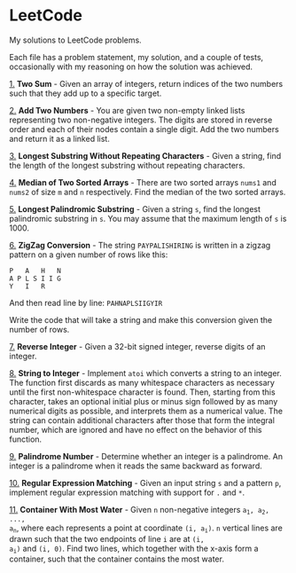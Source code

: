 # LeetCode

My solutions to LeetCode problems.

Each file has a problem statement, my solution, and a couple of tests, occasionally with my reasoning on how the 
solution was achieved.

[1.](https://github.com/dcragusa/LeetCode/blob/master/1.py)
**Two Sum** - 
Given an array of integers, return indices of the two numbers such that they add up to a specific target.

[2.](https://github.com/dcragusa/LeetCode/blob/master/2.py)
**Add Two Numbers** - 
You are given two non-empty linked lists representing two non-negative integers. The digits are stored in reverse 
order and each of their nodes contain a single digit. Add the two numbers and return it as a linked list.

[3.](https://github.com/dcragusa/LeetCode/blob/master/3.py)
**Longest Substring Without Repeating Characters** - 
Given a string, find the length of the longest substring without repeating characters.

[4.](https://github.com/dcragusa/LeetCode/blob/master/4.py)
**Median of Two Sorted Arrays** - 
There are two sorted arrays `nums1` and `nums2` of size `m` and `n` respectively.
Find the median of the two sorted arrays.

[5.](https://github.com/dcragusa/LeetCode/blob/master/5.py)
**Longest Palindromic Substring** - 
Given a string `s`, find the longest palindromic substring in `s`. 
You may assume that the maximum length of `s` is 1000.

[6.](https://github.com/dcragusa/LeetCode/blob/master/6.py)
**ZigZag Conversion** - 
The string `PAYPALISHIRING` is written in a zigzag pattern on a given number of rows like this:

    P   A   H   N
    A P L S I I G
    Y   I   R

And then read line by line: `PAHNAPLSIIGYIR`

Write the code that will take a string and make this conversion given the number of rows.

[7.](https://github.com/dcragusa/LeetCode/blob/master/7.py)
**Reverse Integer** - 
Given a 32-bit signed integer, reverse digits of an integer.

[8.](https://github.com/dcragusa/LeetCode/blob/master/8.py)
**String to Integer** - 
Implement `atoi` which converts a string to an integer. The function first discards as many whitespace characters as 
necessary until the first non-whitespace character is found. Then, starting from this character, takes an optional 
initial plus or minus sign followed by as many numerical digits as possible, and interprets them as a numerical value.
The string can contain additional characters after those that form the integral number, which are ignored and have 
no effect on the behavior of this function.

[9.](https://github.com/dcragusa/LeetCode/blob/master/9.py)
**Palindrome Number** - 
Determine whether an integer is a palindrome. An integer is a palindrome when it reads the same backward as forward.

[10.](https://github.com/dcragusa/LeetCode/blob/master/10.py)
**Regular Expression Matching** - 
Given an input string `s` and a pattern `p`, implement regular expression matching with support for `.` and `*`.

[11.](https://github.com/dcragusa/LeetCode/blob/master/11.py)
**Container With Most Water** - 
Given `n` non-negative integers <code>a<sub>1</sub>, a<sub>2</sub>, ..., a<sub>n</sub></code>, where each represents 
a point at coordinate <code>(i, a<sub>i</sub>)</code>. `n` vertical lines are drawn such that the two endpoints of 
line `i` are at <code>(i, a<sub>i</sub>)</code> and `(i, 0)`. Find two lines, which together with the x-axis form a 
container, such that the container contains the most water.
